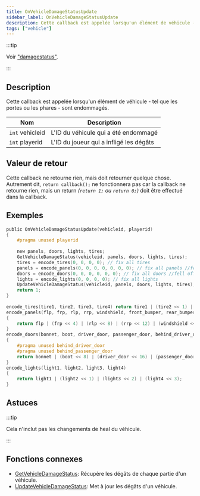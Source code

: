 ```yaml
---
title: OnVehicleDamageStatusUpdate
sidebar_label: OnVehicleDamageStatusUpdate
description: Cette callback est appelée lorsqu'un élément de véhicule - tel que les portes ou les phares - sont endommagés.
tags: ["vehicle"]
---
```


:::tip

Voir ["damagestatus"](../resources/damagestatus).

:::

## Description

Cette callback est appelée lorsqu'un élément de véhicule - tel que les portes ou les phares - sont endommagés.

| Nom             | Description                             |
| --------------- | --------------------------------------- |
| `int` vehicleid | L'ID du véhicule qui a été endommagé    |
| `int` playerid  | L'ID du joueur qui a infligé les dégâts |

## Valeur de retour

Cette callback ne retourne rien, mais doit retourner quelque chose. Autrement dit, `return callback();` ne fonctionnera pas car la callback ne retourne rien, mais un return _(`return 1;` ou `return 0;`)_ doit être effectué dans la callback.

## Exemples

```c
public OnVehicleDamageStatusUpdate(vehicleid, playerid)
{
    #pragma unused playerid
 
    new panels, doors, lights, tires;	
    GetVehicleDamageStatus(vehicleid, panels, doors, lights, tires);
    tires = encode_tires(0, 0, 0, 0); // fix all tires
    panels = encode_panels(0, 0, 0, 0, 0, 0, 0); // fix all panels //fell off - (3, 3, 3, 3, 3, 3, 3)
    doors = encode_doors(0, 0, 0, 0, 0, 0); // fix all doors //fell off - (4, 4, 4, 4, 0, 0)
    lights = encode_lights(0, 0, 0, 0); // fix all lights
    UpdateVehicleDamageStatus(vehicleid, panels, doors, lights, tires);
    return 1;	
}
 
encode_tires(tire1, tire2, tire3, tire4) return tire1 | (tire2 << 1) | (tire3 << 2) | (tire4 << 3);
encode_panels(flp, frp, rlp, rrp, windshield, front_bumper, rear_bumper)
{
    return flp | (frp << 4) | (rlp << 8) | (rrp << 12) | (windshield << 16) | (front_bumper << 20) | (rear_bumper << 24);
}
encode_doors(bonnet, boot, driver_door, passenger_door, behind_driver_door, behind_passenger_door)
{
    #pragma unused behind_driver_door
    #pragma unused behind_passenger_door
    return bonnet | (boot << 8) | (driver_door << 16) | (passenger_door << 24);
}
encode_lights(light1, light2, light3, light4)
{
    return light1 | (light2 << 1) | (light3 << 2) | (light4 << 3);
}
```

## Astuces

:::tip

Cela n'inclut pas les changements de heal du véhicule.

:::

## Fonctions connexes

- [GetVehicleDamageStatus](../functions/GetVehicleDamageStatus): Récupère les dégâts de chaque partie d'un véhicule.
- [UpdateVehicleDamageStatus](../functions/UpdateVehicleDamageStatus): Met à jour les dégâts d'un véhicule.
